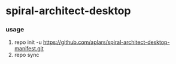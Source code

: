 # spiral-architect-desktop
### usage
1. repo init -u https://github.com/aplars/spiral-architect-desktop-manifest.git
2. repo sync


  
